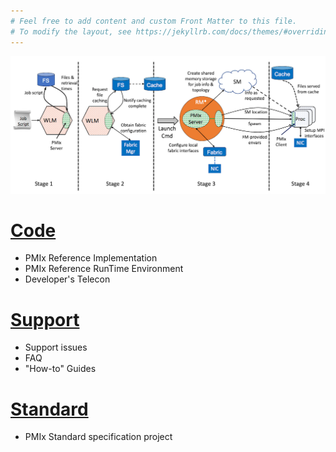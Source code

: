 ```yaml
---
# Feel free to add content and custom Front Matter to this file.
# To modify the layout, see https://jekyllrb.com/docs/themes/#overriding-theme-defaults
---
```


<!-- ![OpenPMIx Logo](/images/openpmix-logo.png "OpenPMIx Logo") -->

![PMIx Launch Sequence](/images/LaunchSeqSmall.png "PMIx Launch Sequence")


[Code](/code)
======
 - PMIx Reference Implementation
 - PMIx Reference RunTime Environment
 - Developer's Telecon

[Support](/support)
=========
 - Support issues
 - FAQ
 - "How-to" Guides

[Standard](https://pmix.github.io)
===============
 - PMIx Standard specification project

